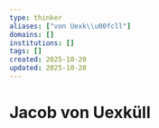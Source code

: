 ```yaml
---
type: thinker
aliases: ["von Uexk\\u00fcll"]
domains: []
institutions: []
tags: []
created: 2025-10-20
updated: 2025-10-20
---
```


# Jacob von Uexküll


